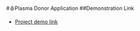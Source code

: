 #🩸Plasma Donor Application
##Demonstration Link

* [Project demo link](https://drive.google.com/file/d/1CahKXmOsDOY-9UNTLd8AexzKwEL7PK62/view?usp=drivesdk)


